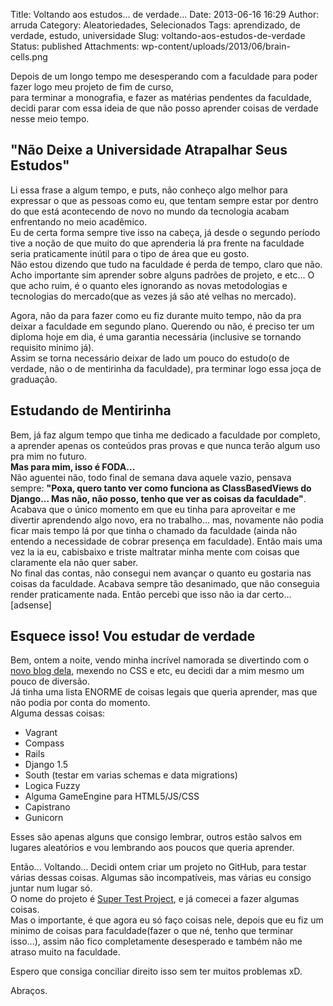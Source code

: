 Title: Voltando aos estudos... de verdade...
Date: 2013-06-16 16:29
Author: arruda
Category: Aleatoriedades, Selecionados
Tags: aprendizado, de verdade, estudo, universidade
Slug: voltando-aos-estudos-de-verdade
Status: published
Attachments: wp-content/uploads/2013/06/brain-cells.png

Depois de um longo tempo me desesperando com a faculdade para poder fazer logo meu projeto de fim de curso,  
para terminar a monografia, e fazer as matérias pendentes da faculdade, decidi parar com essa ideia de que não posso aprender coisas de verdade nesse meio tempo.

"Não Deixe a Universidade Atrapalhar Seus Estudos"
--------------------------------------------------

Li essa frase a algum tempo, e puts, não conheço algo melhor para expressar o que as pessoas como eu, que tentam sempre estar por dentro do que está acontecendo de novo no mundo da tecnologia acabam enfrentando no meio acadêmico.  
Eu de certa forma sempre tive isso na cabeça, já desde o segundo período tive a noção de que muito do que aprenderia lá pra frente na faculdade seria praticamente inútil para o tipo de área que eu gosto.  
Não estou dizendo que tudo na faculdade é perda de tempo, claro que não. Acho importante sim aprender sobre alguns padrões de projeto, e etc... O que acho ruim, é o quanto eles ignorando as novas metodologias e tecnologias do mercado(que as vezes já são até velhas no mercado).

Agora, não da para fazer como eu fiz durante muito tempo, não da pra deixar a faculdade em segundo plano. Querendo ou não, é preciso ter um diploma hoje em dia, é uma garantia necessária (inclusive se tornando requisito minimo já).  
Assim se torna necessário deixar de lado um pouco do estudo(o de verdade, não o de mentirinha da faculdade), pra terminar logo essa joça de graduação.

Estudando de Mentirinha
-----------------------

Bem, já faz algum tempo que tinha me dedicado a faculdade por completo, a aprender apenas os conteúdos pras provas e que nunca terão algum uso pra mim no futuro.  
**Mas para mim, isso é FODA...**  
Não aguentei não, todo final de semana dava aquele vazio, pensava sempre: **"Poxa, quero tanto ver como funciona as ClassBasedViews do Django... Mas não, não posso, tenho que ver as coisas da faculdade"**.  
Acabava que o único momento em que eu tinha para aproveitar e me divertir aprendendo algo novo, era no trabalho... mas, novamente não podia ficar mais tempo lá por que tinha o chamado da faculdade (ainda não entendo a necessidade de cobrar presença em faculdade). Então mais uma vez la ia eu, cabisbaixo e triste maltratar minha mente com coisas que claramente ela não quer saber.  
No final das contas, não consegui nem avançar o quanto eu gostaria nas coisas da faculdade. Acabava sempre tão desanimado, que não conseguia render praticamente nada. Então percebi que isso não ia dar certo...  
\[adsense\]

Esquece isso! Vou estudar de verdade
------------------------------------

Bem, ontem a noite, vendo minha incrível namorada se divertindo com o [novo blog dela](http://annandasousa.com.br "Blog da Annanda Sousa (a menina mais incrível)"), mexendo no CSS e etc, eu decidi dar a mim mesmo um pouco de diversão.  
Já tinha uma lista ENORME de coisas legais que queria aprender, mas que não podia por conta do momento.  
Alguma dessas coisas:

-   Vagrant
-   Compass
-   Rails
-   Django 1.5
-   South (testar em varias schemas e data migrations)
-   Logica Fuzzy
-   Alguma GameEngine para HTML5/JS/CSS
-   Capistrano
-   Gunicorn

Esses são apenas alguns que consigo lembrar, outros estão salvos em lugares aleatórios e vou lembrando aos poucos que queria aprender.

Então... Voltando... Decidi ontem criar um projeto no GitHub, para testar várias dessas coisas. Algumas são incompatíveis, mas várias eu consigo juntar num lugar só.  
O nome do projeto é [Super Test Project](https://github.com/arruda/stp "STP"), e já comecei a fazer algumas coisas.  
Mas o importante, é que agora eu só faço coisas nele, depois que eu fiz um minimo de coisas para faculdade(fazer o que né, tenho que terminar isso...), assim não fico completamente desesperado e também não me atraso muito na faculdade.

Espero que consiga conciliar direito isso sem ter muitos problemas xD.

Abraços.
